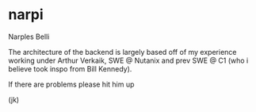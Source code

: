 # narpi
Narples Belli

The architecture of the backend is largely based off of my experience working under Arthur Verkaik, SWE @ Nutanix and prev SWE @ C1 (who i believe took inspo from Bill Kennedy). 

If there are problems please hit him up 

(jk)
